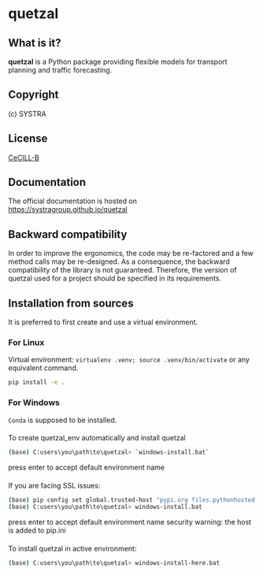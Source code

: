 # quetzal
## What is it?
**quetzal** is a Python package providing flexible models for transport planning and traffic forecasting.
## Copyright 
(c) SYSTRA
## License
[CeCILL-B](LICENSE.md)
## Documentation
The official documentation is hosted on https://systragroup.github.io/quetzal
## Backward compatibility
In order to improve the ergonomics, the code may be re-factored and a few method calls may be re-designed. As a consequence, the backward compatibility of the library is not guaranteed. Therefore, the version of quetzal used for a project should be specified in its requirements. 
## Installation from sources
It is preferred to first create and use a virtual environment.
### For Linux
Virtual environment: `virtualenv .venv; source .venv/bin/activate` or any equivalent command.

```bash
pip install -e .
```
### For Windows
`Conda` is supposed to be installed.
####
To create quetzal_env automatically and install quetzal
```bash
(base) C:users\you\path\to\quetzal> `windows-install.bat`
```
press enter to accept default environment name
####
If you are facing SSL issues:
```bash
(base) pip config set global.trusted-host "pypi.org files.pythonhosted.org"
(base) C:users\you\path\to\quetzal> windows-install.bat
```
press enter to accept default environment name
security warning: the host is added to pip.ini  
####
To install quetzal in active environment:
```bash
(base) C:users\you\path\to\quetzal> windows-install-here.bat
```




